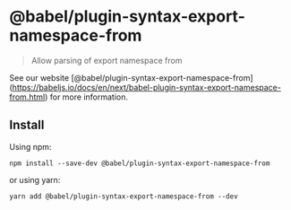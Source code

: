 <span class="citation" data-cites="babel/plugin-syntax-export-namespace-from">@babel/plugin-syntax-export-namespace-from</span>
===============================================================================================================================

> Allow parsing of export namespace from

See our website <span class="citation" data-cites="babel/plugin-syntax-export-namespace-from">\[@babel/plugin-syntax-export-namespace-from\]</span>(https://babeljs.io/docs/en/next/babel-plugin-syntax-export-namespace-from.html) for more information.

Install
-------

Using npm:

    npm install --save-dev @babel/plugin-syntax-export-namespace-from

or using yarn:

    yarn add @babel/plugin-syntax-export-namespace-from --dev
